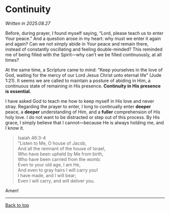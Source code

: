 # Continuity

*Written in 2025.08.27*

Before, during prayer, I found myself saying, “Lord, please teach us to enter Your peace.” And a question arose in my heart: why must we enter it again and again? Can we not simply abide in Your peace and remain there, instead of constantly oscillating and feeling double-minded? This reminded me of being filled with the Spirit—why can’t we be filled continuously, at all times?

At the same time, a Scripture came to mind: “Keep yourselves in the love of God, waiting for the mercy of our Lord Jesus Christ unto eternal life” (Jude 1:21). It seems we are called to maintain a posture of abiding in Him, a continuous state of remaining in His presence. **Continuity in His presence is essential.**

I have asked God to teach me how to keep myself in His love and never stray. Regarding the prayer to enter, I long to continually enter **deeper** peace, a **deeper** understanding of Him, and a **fuller** comprehension of His holy love. I do not want to be distracted or step out of this process. By His grace, I simply believe that I cannot—because He is always holding me, and I know it.

>Isaiah 46:3-4<br>
>“Listen to Me, O house of Jacob,<br>
>And all the remnant of the house of Israel,<br>
>Who have been upheld by Me from birth,<br>
>Who have been carried from the womb:<br>
>Even to your old age, I am He,<br>
>And even to gray hairs I will carry you!<br>
>I have made, and I will bear;<br>
>Even I will carry, and will deliver you.

Amen!

---

[Back to top](#)